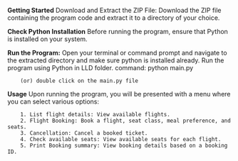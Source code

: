 **Getting Started**
    Download and Extract the ZIP File: Download the ZIP file containing the program code and extract it to a directory of your choice.

**Check Python Installation**
    Before running the program, ensure that Python is installed on your system.

**Run the Program:**
    Open your terminal or command prompt and navigate to the extracted directory and make sure python is installed already. Run the program using Python in LLD folder.
        command: python main.py

        (or) double click on the main.py file

**Usage**
    Upon running the program, you will be presented with a menu where you can select various options:

        1. List flight details: View available flights.
        2. Flight Booking: Book a flight, seat class, meal preference, and seats.
        3. Cancellation: Cancel a booked ticket.
        4. Check available seats: View available seats for each flight.
        5. Print Booking summary: View booking details based on a booking ID.
